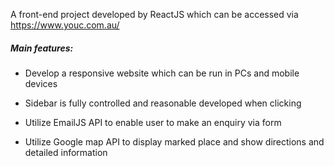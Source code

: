 A front-end project developed by ReactJS which can be accessed via https://www.youc.com.au/



##### Main features: 

- Develop a responsive website which can be run in PCs and mobile devices  

- Sidebar is fully controlled and reasonable developed when clicking

- Utilize EmailJS API to enable user to make an enquiry via form 

- Utilize Google map API to display marked place and show directions and detailed information
